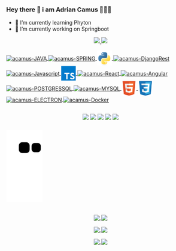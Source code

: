 ### Hey there 👋 i am Adrian Camus 👨‍✈️🤙 
- 🌱 I’m currently learning Phyton
- 🔭 I’m currently working on Springboot

<div align="center">
  <a href="https://github.com/acamus79">
  <img height="180em" src="https://github-readme-stats.vercel.app/api?username=acamus79&show_icons=true&theme=cobalt&include_all_commits=true&count_private=true"/>
    
  <img height="180em" src="https://github-readme-stats.vercel.app/api/top-langs/?username=acamus79&layout=compact&langs_count=7&theme=cobalt"/>
</div>
<div style="display: inline_block"><br>
  
  <img align="center" alt="acamus-JAVA" height="40" width="40" src="https://cdn.jsdelivr.net/gh/devicons/devicon/icons/java/java-original.svg">
  <img align="center" alt="acamus-SPRING" height="40" width="40" src="https://cdn.jsdelivr.net/gh/devicons/devicon/icons/spring/spring-original.svg">
  <img align="center" alt="acamus-Python" height="40" width="40" src="https://raw.githubusercontent.com/devicons/devicon/master/icons/python/python-original.svg">
  <img align="center" alt="acamus-DjangoRest" height="70" width="70" src="https://cdn.jsdelivr.net/gh/devicons/devicon@latest/icons/djangorest/djangorest-line.svg" />
  <img align="center" alt="acamus-Javascript" height="40" width="40" src="https://cdn.jsdelivr.net/gh/devicons/devicon@latest/icons/javascript/javascript-original.svg" />
  <img align="center" alt="acamus-Ts" height="40" width="40" src="https://raw.githubusercontent.com/devicons/devicon/master/icons/typescript/typescript-plain.svg">
  <img align="center" alt="acamus-React" height="40" width="40" src="https://cdn.jsdelivr.net/gh/devicons/devicon@latest/icons/react/react-original-wordmark.svg" />
  <img align="center" alt="acamus-Angular" height="40" width="40" src="https://cdn.jsdelivr.net/gh/devicons/devicon/icons/angularjs/angularjs-plain.svg">
  <img align="center" alt="acamus-POSTGRESSQL" height="40" width="40" src="https://cdn.jsdelivr.net/gh/devicons/devicon/icons/postgresql/postgresql-plain-wordmark.svg">
  <img align="center" alt="acamus-MYSQL" height="40" width="40" src="https://cdn.jsdelivr.net/gh/devicons/devicon/icons/mysql/mysql-original.svg">
  <img align="center" alt="acamus-HTML" height="40" width="40" src="https://raw.githubusercontent.com/devicons/devicon/master/icons/html5/html5-original.svg">
  <img align="center" alt="acamus-CSS" height="40" width="40" src="https://raw.githubusercontent.com/devicons/devicon/master/icons/css3/css3-original.svg">
  <img align="center" alt="acamus-ELECTRON" height="40" width="40" src="https://cdn.jsdelivr.net/gh/devicons/devicon/icons/electron/electron-original.svg">
  <img align="center" alt="acamus-Docker" height="40" width="40" src="https://cdn.jsdelivr.net/gh/devicons/devicon@latest/icons/docker/docker-plain-wordmark.svg"/>
</div>
  
  ##
 
<div align="center">
  <a href="https://api.whatsapp.com/send?phone=5492612493357&text=Hola!!" target="_blank"><img src="https://img.shields.io/badge/WhatsApp-25D366?style=for-the-badge&logo=whatsapp&logoColor=white" target="_blank"></a> 
  <a href="https://t.me/adriancamus" target="_blank"><img src="https://img.shields.io/badge/Telegram-2CA5E0?style=for-the-badge&logo=telegram&logoColor=white" target="_blank"></a>  
  <a href="https://www.linkedin.com/in/acamus79/" target="_blank"><img src="https://img.shields.io/badge/-LinkedIn-%230077B5?style=for-the-badge&logo=linkedin&logoColor=white" target="_blank"></a> 
  <a href="https://discord.gg/AmcFQ3Jh" target="_blank"><img src="https://img.shields.io/badge/Discord-7289DA?style=for-the-badge&logo=discord&logoColor=white" target="_blank"></a> 
  <a href = "mailto:adrianedgardocamus@gmail.com"><img src="https://img.shields.io/badge/Gmail-D14836?style=for-the-badge&logo=gmail&logoColor=white" target="_blank"></a>
</div>

###

  ![Snake animation](https://github.com/acamus79/acamus79/blob/output/github-contribution-grid-snake.svg)

###

##
<div align="center">
  <a href="https://github.com/acamus79/PassKeeper">
    <img align="center" src="https://github-readme-stats.vercel.app/api/pin/?username=acamus79&repo=PassKeeper&theme=cobalt" />
  </a>
  <a href="https://github.com/acamus79/AraK">
    <img align="center" src="https://github-readme-stats.vercel.app/api/pin/?username=acamus79&repo=AraK&theme=cobalt" />
  </a>
  <p></p>
  <a href="https://github.com/acamus79/SimplyNotes">
    <img align="center" src="https://github-readme-stats.vercel.app/api/pin/?username=acamus79&repo=SimplyNotes&theme=cobalt" />
  </a>
  <a href="https://github.com/acamus79/StoreChallenge">
    <img align="center" src="https://github-readme-stats.vercel.app/api/pin/?username=acamus79&repo=StoreChallenge&theme=cobalt" />
  </a>
  <p></p>
  <a href="https://github.com/acamus79/puppilots-backend">
    <img align="center" src="https://github-readme-stats.vercel.app/api/pin/?username=acamus79&repo=puppilots-backend&theme=cobalt" />
  </a>
  <a href="https://github.com/acamus79/ONG-SomosMas">
    <img align="center" src="https://github-readme-stats.vercel.app/api/pin/?username=acamus79&repo=ONG-SomosMas&theme=cobalt" />
  </a>
</div>

<!--

https://dev.to/envoy_/150-badges-for-github-pnk
https://github.com/anuraghazra/github-readme-stats/blob/master/docs/readme_es.md
https://devicon.dev/
   
  ![Snake animation](https://github.com/acamus79/acamus79/blob/output/github-contribution-grid-snake.svg)
-->
